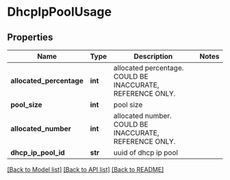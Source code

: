 # DhcpIpPoolUsage

## Properties
Name | Type | Description | Notes
------------ | ------------- | ------------- | -------------
**allocated_percentage** | **int** | allocated percentage. COULD BE INACCURATE, REFERENCE ONLY. | 
**pool_size** | **int** | pool size | 
**allocated_number** | **int** | allocated number. COULD BE INACCURATE, REFERENCE ONLY. | 
**dhcp_ip_pool_id** | **str** | uuid of dhcp ip pool | 

[[Back to Model list]](../README.md#documentation-for-models) [[Back to API list]](../README.md#documentation-for-api-endpoints) [[Back to README]](../README.md)

